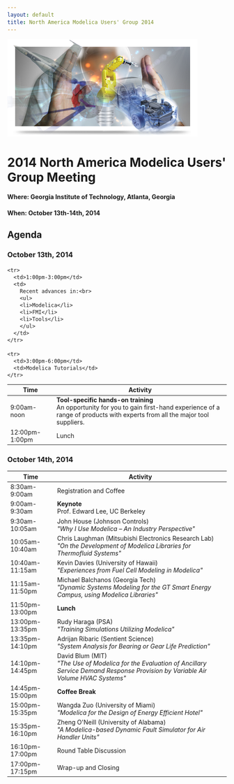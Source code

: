 ```yaml
---
layout: default
title: North America Modelica Users' Group 2014
---
```


<div class="paddedLR pull-right">
  <img class="img-responsive graphic" src="/images/graphic.png"/>
</div>

# 2014 North America Modelica Users' Group Meeting

#### <b>Where</b>: Georgia Institute of Technology, Atlanta, Georgia

#### <b>When</b>: October 13th-14th, 2014

## Agenda

### October 13th, 2014

<table class="table table-condensed table-bordered table-striped">
  <thead>
    <tr>
      <th>Time</th>
      <th>Activity</th>
    </tr>
  </thead>
  <tbody>
    <tr>
      <td>9:00am-noon</td>
      <td>
	    <b>Tool-specific hands-on training</b><br>
	    An opportunity for you to gain first-hand experience of a range
	    of products with experts from all the major tool suppliers.
	  </td>
    </tr>
    <tr>
      <td>12:00pm-1:00pm</td>
      <td>
	    Lunch
	  </td>
    </tr>

    <tr>
      <td>1:00pm-3:00pm</td>
      <td>
	    Recent advances in:<br>
		<ul>
		<li>Modelica</li>
		<li>FMI</li>
		<li>Tools</li>
		</ul>
	  </td>
    </tr>

	<tr>
	  <td>3:00pm-6:00pm</td>
	  <td>Modelica Tutorials</td>
	</tr>
  </tbody>
</table>

### October 14th, 2014

<table class="table table-condensed table-bordered table-striped">
  <thead>
    <tr>
      <th>Time</th>
      <th>Activity</th>
    </tr>
  </thead>
  <tbody>
    <tr>
	  <td>8:30am-9:00am</td>
	  <td>Registration and Coffee</td>
	</tr>
    <tr>
	  <td>9:00am-9:30am</td>
	  <td><b>Keynote</b><br>Prof. Edward Lee, UC Berkeley</td>
	</tr>
    <tr>
	  <td>9:30am-10:05am</td>
	  <td>
	  John House (Johnson Controls)<br>
	  <i>"Why I Use Modelica – An Industry Perspective"</i>
	  </td>
	</tr>
    <tr>
	  <td>10:05am-10:40am</td>
	  <td>
	  Chris Laughman (Mitsubishi Electronics Research Lab)<br>
	  <i>"On the Development of Modelica Libraries for Thermofluid Systems"</i>
	  </td>
	</tr>
    <tr>
	  <td>10:40am-11:15am</td>
	  <td>
	  Kevin Davies (University of Hawaii)<br>
	  <i>"Experiences from Fuel Cell Modeling in Modelica"</i>
	  </td>
	</tr>
    <tr>
	  <td>11:15am-11:50pm</td>
	  <td>
	  Michael Balchanos (Georgia Tech)<br>
	  <i>"Dynamic Systems Modeling for the GT Smart Energy Campus, using Modelica Libraries"</i>
	  </td>
	</tr>
    <tr>
	  <td>11:50pm-13:00pm</td>
	  <td><b>Lunch</b></td>
	</tr>
    <tr>
	  <td>13:00pm-13:35pm</td>
	  <td>
	  Rudy Haraga (PSA)<br>
	  <i>"Training Simulations Utilizing Modelica"</i>
	  </td>
	</tr>
    <tr>
	  <td>13:35pm-14:10pm</td>
	  <td>
	  Adrijan Ribaric (Sentient Science)<br>
	  <i>"System Analysis for Bearing or Gear Life Prediction"</i>
	  </td>
	</tr>
    <tr>
	  <td>14:10pm-14:45pm</td>
	  <td>
	  David Blum (MIT)<br>
	  <i>"The Use of Modelica for the Evaluation of Ancillary Service Demand Response Provision by Variable Air Volume HVAC Systems"</i>
	  </td>
	</tr>
    <tr>
	  <td>14:45pm-15:00pm</td>
	  <td><b>Coffee Break</b></td>
	</tr>
    <tr>
	  <td>15:00pm-15:35pm</td>
	  <td>
	  Wangda Zuo (University of Miami)<br>
	  <i>"Modelica for the Design of Energy Efficient Hotel"</i>
	  </td>
	</tr>
    <tr>
	  <td>15:35pm-16:10pm</td>
	  <td>
	  Zheng O'Neill (University of Alabama)<br>
	  <i>"A Modelica-based Dynamic Fault Simulator for Air Handler Units"</i>
	  </td>
	</tr>
    <tr>
	  <td>16:10pm-17:00pm</td>
	  <td>Round Table Discussion</td>
	</tr>
    <tr>
	  <td>17:00pm-17:15pm</td>
	  <td>Wrap-up and Closing</td>
	</tr>
  </tbody>
</table>

<br>
<br>
